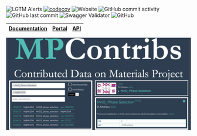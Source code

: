 ![LGTM Alerts](https://img.shields.io/lgtm/alerts/github/materialsproject/MPContribs?style=flat-square)
[![codecov](https://codecov.io/gh/materialsproject/MPContribs/branch/master/graph/badge.svg)](https://codecov.io/gh/materialsproject/MPContribs)
![Website](https://img.shields.io/website?down_color=red&down_message=down&label=API&style=flat-square&up_color=green&up_message=up&url=https%3A%2F%2Fcontribs-api.materialsproject.org)
![GitHub commit activity](https://img.shields.io/github/commit-activity/m/materialsproject/MPContribs?style=flat-square)
![GitHub last commit](https://img.shields.io/github/last-commit/materialsproject/MPContribs?style=flat-square)
![Swagger Validator](https://img.shields.io/swagger/valid/3.0?specUrl=https%3A%2F%2Fcontribs-api.materialsproject.org%2Fapispec.json&style=flat-square)
![GitHub](https://img.shields.io/github/license/materialsproject/MPContribs?style=flat-square)

| [Documentation](https://mpcontribs.org) | [Portal](https://contribs.materialsproject.org) | [API](https://contribs-api.materialsproject.org) |
|-----------------------------------------|-----------------------------------------|-----------------------------------|

[![social preview](docs/MPContribsGithubSocial.png)](https://contribs.materialsproject.org)
